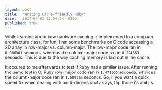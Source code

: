 ```yaml
---
layout: post
title:  "Writing Cache-friendly Ruby"
date:   2017-04-02 15:54:34 -0500
published: true
---
```


While learning about how hardware caching is implemented in a computer architecture class, for fun, I ran some benchmarks on C code accessing a 2D array in row-major vs. column-major. The row-major code ran in `0.000001` seconds, whereas the column-major code ran in `0.224663` seconds. This is due to the way caching memory is laid out in the cache.

It occured to me afterwards to test if Ruby had a similiar issue. After running the same test in C, Ruby row-major code ran in `1.471860` seconds, whereas the column-major code ran in `1.609366` seconds. So, if you want a quick speed fix when dealing with multi-dimensional arrays, flip those i's and j's. 